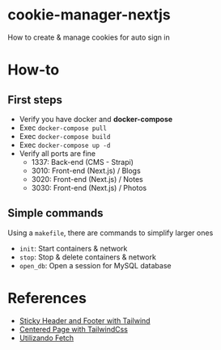 # cookie-manager-nextjs
How to create &amp; manage cookies for auto sign in

# How-to

## First steps
- Verify you have docker and **docker-compose**
- Exec `docker-compose pull`
- Exec `docker-compose build`
- Exec `docker-compose up -d`
- Verify all ports are fine
    - 1337: Back-end (CMS - Strapi)
    - 3010: Front-end (Next.js) / Blogs
    - 3020: Front-end (Next.js) / Notes
    - 3030: Front-end (Next.js) / Photos

## Simple commands
Using a `makefile`, there are commands to simplify larger ones
- `init`: Start containers & network
- `stop`: Stop & delete containers & network
- `open_db`: Open a session for MySQL database

# References
- [Sticky Header and Footer with Tailwind](https://dev.to/cryptic022/sticky-header-and-footer-with-tailwind-2oik)
- [Centered Page with TailwindCss](https://www.tailwindtoolbox.com/components/centered-page)
- [Utilizando Fetch](https://developer.mozilla.org/es/docs/Web/API/Fetch_API/Utilizando_Fetch)

